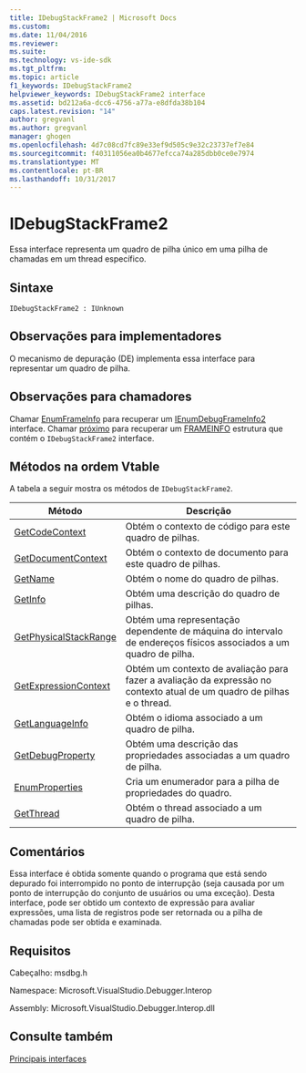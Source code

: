 ```yaml
---
title: IDebugStackFrame2 | Microsoft Docs
ms.custom: 
ms.date: 11/04/2016
ms.reviewer: 
ms.suite: 
ms.technology: vs-ide-sdk
ms.tgt_pltfrm: 
ms.topic: article
f1_keywords: IDebugStackFrame2
helpviewer_keywords: IDebugStackFrame2 interface
ms.assetid: bd212a6a-dcc6-4756-a77a-e8dfda38b104
caps.latest.revision: "14"
author: gregvanl
ms.author: gregvanl
manager: ghogen
ms.openlocfilehash: 4d7c08cd7fc89e33ef9d505c9e32c23737ef7e84
ms.sourcegitcommit: f40311056ea0b4677efcca74a285dbb0ce0e7974
ms.translationtype: MT
ms.contentlocale: pt-BR
ms.lasthandoff: 10/31/2017
---
```

# <a name="idebugstackframe2"></a>IDebugStackFrame2
Essa interface representa um quadro de pilha único em uma pilha de chamadas em um thread específico.  
  
## <a name="syntax"></a>Sintaxe  
  
```  
IDebugStackFrame2 : IUnknown  
```  
  
## <a name="notes-for-implementers"></a>Observações para implementadores  
 O mecanismo de depuração (DE) implementa essa interface para representar um quadro de pilha.  
  
## <a name="notes-for-callers"></a>Observações para chamadores  
 Chamar [EnumFrameInfo](../../../extensibility/debugger/reference/idebugthread2-enumframeinfo.md) para recuperar um [IEnumDebugFrameInfo2](../../../extensibility/debugger/reference/ienumdebugframeinfo2.md) interface. Chamar [próximo](../../../extensibility/debugger/reference/ienumdebugframeinfo2-next.md) para recuperar um [FRAMEINFO](../../../extensibility/debugger/reference/frameinfo.md) estrutura que contém o `IDebugStackFrame2` interface.  
  
## <a name="methods-in-vtable-order"></a>Métodos na ordem Vtable  
 A tabela a seguir mostra os métodos de `IDebugStackFrame2`.  
  
|Método|Descrição|  
|------------|-----------------|  
|[GetCodeContext](../../../extensibility/debugger/reference/idebugstackframe2-getcodecontext.md)|Obtém o contexto de código para este quadro de pilhas.|  
|[GetDocumentContext](../../../extensibility/debugger/reference/idebugstackframe2-getdocumentcontext.md)|Obtém o contexto de documento para este quadro de pilhas.|  
|[GetName](../../../extensibility/debugger/reference/idebugstackframe2-getname.md)|Obtém o nome do quadro de pilhas.|  
|[GetInfo](../../../extensibility/debugger/reference/idebugstackframe2-getinfo.md)|Obtém uma descrição do quadro de pilhas.|  
|[GetPhysicalStackRange](../../../extensibility/debugger/reference/idebugstackframe2-getphysicalstackrange.md)|Obtém uma representação dependente de máquina do intervalo de endereços físicos associados a um quadro de pilha.|  
|[GetExpressionContext](../../../extensibility/debugger/reference/idebugstackframe2-getexpressioncontext.md)|Obtém um contexto de avaliação para fazer a avaliação da expressão no contexto atual de um quadro de pilhas e o thread.|  
|[GetLanguageInfo](../../../extensibility/debugger/reference/idebugstackframe2-getlanguageinfo.md)|Obtém o idioma associado a um quadro de pilha.|  
|[GetDebugProperty](../../../extensibility/debugger/reference/idebugstackframe2-getdebugproperty.md)|Obtém uma descrição das propriedades associadas a um quadro de pilha.|  
|[EnumProperties](../../../extensibility/debugger/reference/idebugstackframe2-enumproperties.md)|Cria um enumerador para a pilha de propriedades do quadro.|  
|[GetThread](../../../extensibility/debugger/reference/idebugstackframe2-getthread.md)|Obtém o thread associado a um quadro de pilha.|  
  
## <a name="remarks"></a>Comentários  
 Essa interface é obtida somente quando o programa que está sendo depurado foi interrompido no ponto de interrupção (seja causada por um ponto de interrupção do conjunto de usuários ou uma exceção). Desta interface, pode ser obtido um contexto de expressão para avaliar expressões, uma lista de registros pode ser retornada ou a pilha de chamadas pode ser obtida e examinada.  
  
## <a name="requirements"></a>Requisitos  
 Cabeçalho: msdbg.h  
  
 Namespace: Microsoft.VisualStudio.Debugger.Interop  
  
 Assembly: Microsoft.VisualStudio.Debugger.Interop.dll  
  
## <a name="see-also"></a>Consulte também  
 [Principais interfaces](../../../extensibility/debugger/reference/core-interfaces.md)